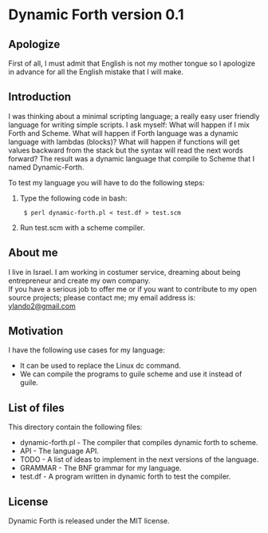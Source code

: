 Dynamic Forth version 0.1
=========================

Apologize
----------
First of all, I must admit that English is not my mother tongue so 
I apologize in advance for all the English mistake that I will make.

Introduction
------------
I was thinking about a minimal scripting language;
a really easy user friendly language for writing simple scripts.
I ask myself: What will happen if I mix Forth and Scheme.
What will happen if Forth language was a dynamic language 
with lambdas (blocks)? 
What will happen if functions will get values backward 
from the stack but the syntax will read the next words forward?
The result was a dynamic language that compile to Scheme that I named Dynamic-Forth.

To test my language you will have to do the following steps:

1. Type the following code in bash: 
         
        $ perl dynamic-forth.pl < test.df > test.scm 

2. Run test.scm with a scheme compiler. 
 
About me
--------
I live in Israel. I am working in costumer service, dreaming about
being entrepreneur and create my own company.  
If you have a serious job to offer me or if you want to contribute to my open source projects; please contact me; my email address is: ylando2@gmail.com 

Motivation
----------
I have the following use cases for my language:

* It can be used to replace the Linux dc command.
* We can compile the programs to guile scheme and use it instead of guile.

List of files
-------------
This directory contain the following files:

* dynamic-forth.pl - The compiler that compiles dynamic forth to scheme.
* API - The language API.
* TODO - A list of ideas to implement in the next versions of the language.
* GRAMMAR - The BNF grammar for my language.
* test.df - A program written in dynamic forth to test the compiler.

License
-------
Dynamic Forth is released under the MIT license.
